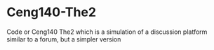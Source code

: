 # Ceng140-The2
Code or Ceng140 The2 which is a simulation of a discussion platform similar to a forum, but a simpler version
